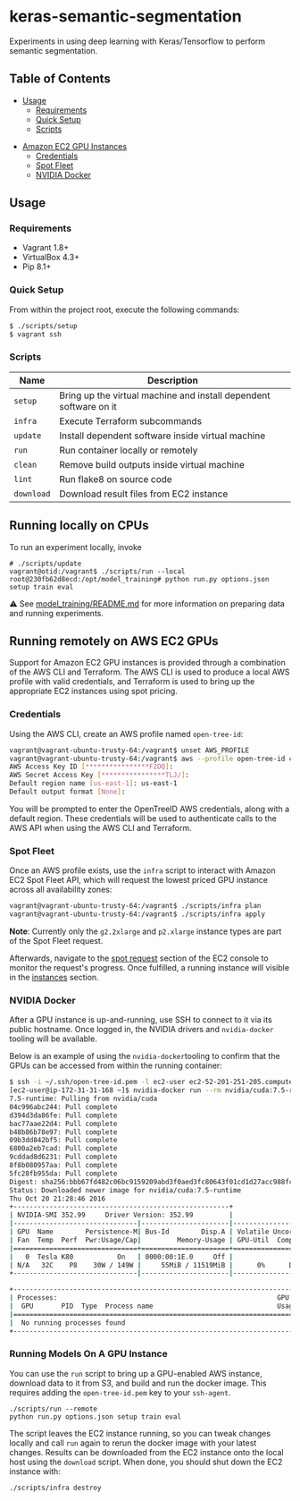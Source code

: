 # keras-semantic-segmentation

Experiments in using deep learning with Keras/Tensorflow to perform semantic segmentation.

## Table of Contents

- [Usage](#usage)
  - [Requirements](#requirements)
  - [Quick Setup](#quick-setup)
  - [Scripts](#scripts)

* [Amazon EC2 GPU Instances](#amazon-ec2-gpu-instances)
  * [Credentials](#credentials)
  * [Spot Fleet](#spot-fleet)
  * [NVIDIA Docker](#nvidia-docker)

## Usage

### Requirements

- Vagrant 1.8+
- VirtualBox 4.3+
- Pip 8.1+

### Quick Setup

From within the project root, execute the following commands:

```bash
$ ./scripts/setup
$ vagrant ssh
```

### Scripts

| Name     | Description                              |
| -------- | ---------------------------------------- |
| `setup`  | Bring up the virtual machine and install dependent software on it |
| `infra`  | Execute Terraform subcommands            |
| `update` | Install dependent software inside virtual machine |
| `run` | Run container locally or remotely |
| `clean`  | Remove build outputs inside virtual machine |
| `lint`   | Run flake8 on source code |
| `download` | Download result files from EC2 instance |

## Running locally on CPUs

To run an experiment locally, invoke
```shell
# ./scripts/update
vagrant@otid:/vagrant$ ./scripts/run --local
root@230fb62d8ecd:/opt/model_training# python run.py options.json setup train eval
```
⚠️️ See [model_training/README.md](src/model_training/README.md) for more information on preparing data and running experiments.

## Running remotely on AWS EC2 GPUs

Support for Amazon EC2 GPU instances is provided through a combination of the AWS CLI and Terraform. The AWS CLI is used to produce a local AWS profile with valid credentials, and Terraform is used to bring up the appropriate EC2 instances using spot pricing.

### Credentials

Using the AWS CLI, create an AWS profile named `open-tree-id`:

```bash
vagrant@vagrant-ubuntu-trusty-64:/vagrant$ unset AWS_PROFILE
vagrant@vagrant-ubuntu-trusty-64:/vagrant$ aws --profile open-tree-id configure
AWS Access Key ID [****************F2DQ]:
AWS Secret Access Key [****************TLJ/]:
Default region name [us-east-1]: us-east-1
Default output format [None]:
```

You will be prompted to enter the OpenTreeID AWS credentials, along with a default region. These credentials will be used to authenticate calls to the AWS API when using the AWS CLI and Terraform.

### Spot Fleet

Once an AWS profile exists, use the `infra` script to interact with Amazon EC2 Spot Fleet API, which will request the lowest priced GPU instance across all availability zones:

```bash
vagrant@vagrant-ubuntu-trusty-64:/vagrant$ ./scripts/infra plan
vagrant@vagrant-ubuntu-trusty-64:/vagrant$ ./scripts/infra apply
```

**Note**: Currently only the `g2.2xlarge` and `p2.xlarge` instance types are part of the Spot Fleet request.

Afterwards, navigate to the [spot request](https://console.aws.amazon.com/ec2sp/v1/spot/home?region=us-east-1#) section of the EC2 console to monitor the request's progress. Once fulfilled, a running instance will visible in the [instances](https://console.aws.amazon.com/ec2/v2/home?region=us-east-1#Instances:sort=instanceId) section.

### NVIDIA Docker

After a GPU instance is up-and-running, use SSH to connect to it via its public hostname. Once logged in, the NVIDIA drivers and `nvidia-docker` tooling will be available.

Below is an example of using the `nvidia-docker`tooling to confirm that the GPUs can be accessed from within the running container:

```bash
$ ssh -i ~/.ssh/open-tree-id.pem -l ec2-user ec2-52-201-251-205.compute-1.amazonaws.com
[ec2-user@ip-172-31-31-168 ~]$ nvidia-docker run --rm nvidia/cuda:7.5-runtime nvidia-smi
7.5-runtime: Pulling from nvidia/cuda
04c996abc244: Pull complete
d394d3da86fe: Pull complete
bac77aae22d4: Pull complete
b48b86b78e97: Pull complete
09b3dd842bf5: Pull complete
6800a2eb7cad: Pull complete
9cddad8d6231: Pull complete
8f8b080957aa: Pull complete
5fc28fb955da: Pull complete
Digest: sha256:bbb67fd482c06bc9159209abd3f0aed3fc80643f01cd1d27acc988fc5830ec6c
Status: Downloaded newer image for nvidia/cuda:7.5-runtime
Thu Oct 20 21:28:46 2016
+------------------------------------------------------+
| NVIDIA-SMI 352.99     Driver Version: 352.99         |
|-------------------------------|----------------------|----------------------+
| GPU  Name        Persistence-M| Bus-Id        Disp.A | Volatile Uncorr. ECC |
| Fan  Temp  Perf  Pwr:Usage/Cap|         Memory-Usage | GPU-Util  Compute M. |
|===============================+======================+======================|
|   0  Tesla K80           On   | 0000:00:1E.0     Off |                    0 |
| N/A   32C    P8    30W / 149W |     55MiB / 11519MiB |      0%      Default |
+-------------------------------|----------------------|----------------------+

+-----------------------------------------------------------------------------+
| Processes:                                                       GPU Memory |
|  GPU       PID  Type  Process name                               Usage      |
|=============================================================================|
|  No running processes found                                                 |
+-----------------------------------------------------------------------------+
```

### Running Models On A GPU Instance

You can use the `run` script to bring up a GPU-enabled AWS instance, download data to it from S3, and build and run the docker image. This requires adding the `open-tree-id.pem` key to your `ssh-agent`.
```shell
./scripts/run --remote
python run.py options.json setup train eval
```
The script leaves the EC2 instance running, so you can tweak changes locally and call `run` again to rerun the docker image with your latest changes.
Results can be downloaded from the EC2 instance onto the local host using the `download` script. When done, you should shut down the EC2 instance with:
```shell
./scripts/infra destroy
```
